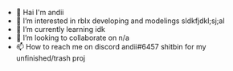 - 👋 Hai I'm andii
- 👀 I’m interested in rblx developing and modelings sldkfjdkl;sj;al
- 🌱 I’m currently learning idk
- 💞️ I’m looking to collaborate on n/a
- 📫 How to reach me on discord andii#6457
shitbin for my unfinished/trash proj
<!---

--->
